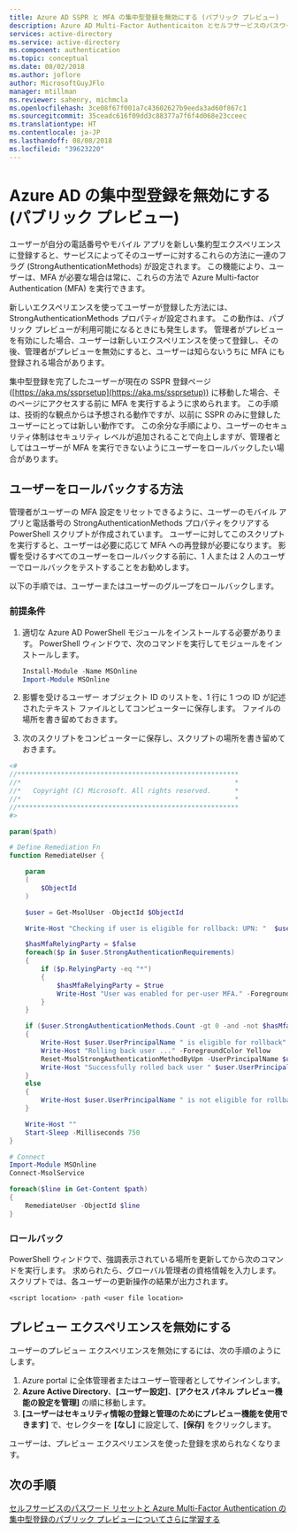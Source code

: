 ```yaml
---
title: Azure AD SSPR と MFA の集中型登録を無効にする (パブリック プレビュー)
description: Azure AD Multi-Factor Authenticaiton とセルフサービスのパスワード リセット登録を無効にします (パブリック プレビュー)
services: active-directory
ms.service: active-directory
ms.component: authentication
ms.topic: conceptual
ms.date: 08/02/2018
ms.author: joflore
author: MicrosoftGuyJFlo
manager: mtillman
ms.reviewer: sahenry, michmcla
ms.openlocfilehash: 3ce08f67f001a7c43602627b9eeda3ad60f867c1
ms.sourcegitcommit: 35ceadc616f09dd3c88377a7f6f4d068e23cceec
ms.translationtype: HT
ms.contentlocale: ja-JP
ms.lasthandoff: 08/08/2018
ms.locfileid: "39623220"
---
```

# <a name="disable-azure-ad-converged-registration-public-preview"></a>Azure AD の集中型登録を無効にする (パブリック プレビュー)

ユーザーが自分の電話番号やモバイル アプリを新しい集約型エクスペリエンスに登録すると、サービスによってそのユーザーに対するこれらの方法に一連のフラグ (StrongAuthenticationMethods) が設定されます。 この機能により、ユーザーは、MFA が必要な場合は常に、これらの方法で Azure Multi-factor Authentication (MFA) を実行できます。

新しいエクスペリエンスを使ってユーザーが登録した方法には、StrongAuthenticationMethods プロパティが設定されます。 この動作は、パブリック プレビューが利用可能になるときにも発生します。 管理者がプレビューを有効にした場合、ユーザーは新しいエクスペリエンスを使って登録し、その後、管理者がプレビューを無効にすると、ユーザーは知らないうちに MFA にも登録される場合があります。

集中型登録を完了したユーザーが現在の SSPR 登録ページ ([https://aka.ms/ssprsetup](https://aka.ms/ssprsetup)) に移動した場合、そのページにアクセスする前に MFA を実行するように求められます。 この手順は、技術的な観点からは予想される動作ですが、以前に SSPR のみに登録したユーザーにとっては新しい動作です。 この余分な手順により、ユーザーのセキュリティ体制はセキュリティ レベルが追加されることで向上しますが、管理者としてはユーザーが MFA を実行できないようにユーザーをロールバックしたい場合があります。  

## <a name="how-to-roll-back-users"></a>ユーザーをロールバックする方法

管理者がユーザーの MFA 設定をリセットできるように、ユーザーのモバイル アプリと電話番号の StrongAuthenticationMethods プロパティをクリアする PowerShell スクリプトが作成されています。 ユーザーに対してこのスクリプトを実行すると、ユーザーは必要に応じて MFA への再登録が必要になります。 影響を受けるすべてのユーザーをロールバックする前に、1 人または 2 人のユーザーでロールバックをテストすることをお勧めします。

以下の手順では、ユーザーまたはユーザーのグループをロールバックします。

### <a name="pre-requisites"></a>前提条件

1. 適切な Azure AD PowerShell モジュールをインストールする必要があります。 PowerShell ウィンドウで、次のコマンドを実行してモジュールをインストールします。

   ```powershell
   Install-Module -Name MSOnline
   Import-Module MSOnline
   ```

1. 影響を受けるユーザー オブジェクト ID のリストを、1 行に 1 つの ID が記述されたテキスト ファイルとしてコンピューターに保存します。 ファイルの場所を書き留めておきます。
1. 次のスクリプトをコンピューターに保存し、スクリプトの場所を書き留めておきます。

```powershell
<# 
//********************************************************
//*                                                      *
//*   Copyright (C) Microsoft. All rights reserved.      *
//*                                                      *
//********************************************************
#>

param($path)

# Define Remediation Fn
function RemediateUser {

    param  
    (
        $ObjectId
    )

    $user = Get-MsolUser -ObjectId $ObjectId

    Write-Host "Checking if user is eligible for rollback: UPN: "  $user.UserPrincipalName  " ObjectId: "  $user.ObjectId -ForegroundColor Yellow

    $hasMfaRelyingParty = $false
    foreach($p in $user.StrongAuthenticationRequirements)
    {
        if ($p.RelyingParty -eq "*")
        {
            $hasMfaRelyingParty = $true
            Write-Host "User was enabled for per-user MFA." -ForegroundColor Yellow
        }
    }

    if ($user.StrongAuthenticationMethods.Count -gt 0 -and -not $hasMfaRelyingParty)
    {
        Write-Host $user.UserPrincipalName " is eligible for rollback" -ForegroundColor Yellow
        Write-Host "Rolling back user ..." -ForegroundColor Yellow
        Reset-MsolStrongAuthenticationMethodByUpn -UserPrincipalName $user.UserPrincipalName
        Write-Host "Successfully rolled back user " $user.UserPrincipalName -ForegroundColor Green
    }
    else
    {
        Write-Host $user.UserPrincipalName " is not eligible for rollback. No action required."
    }

    Write-Host ""
    Start-Sleep -Milliseconds 750
}

# Connect
Import-Module MSOnline
Connect-MsolService

foreach($line in Get-Content $path)
{
    RemediateUser -ObjectId $line
}
```

### <a name="rollback"></a>ロールバック

PowerShell ウィンドウで、強調表示されている場所を更新してから次のコマンドを実行します。 求められたら、グローバル管理者の資格情報を入力します。 スクリプトでは、各ユーザーの更新操作の結果が出力されます。

`<script location> -path <user file location>`

## <a name="disable-preview-experience"></a>プレビュー エクスペリエンスを無効にする

ユーザーのプレビュー エクスペリエンスを無効にするには、次の手順のようにします。

1. Azure portal に全体管理者またはユーザー管理者としてサインインします。
2. **Azure Active Directory**、**[ユーザー設定]**、**[アクセス パネル プレビュー機能の設定を管理]** の順に移動します。
3. **[ユーザーはセキュリティ情報の登録と管理のためにプレビュー機能を使用できます]** で、セレクターを **[なし]** に設定して、**[保存]** をクリックします。

ユーザーは、プレビュー エクスペリエンスを使った登録を求められなくなります。

## <a name="next-steps"></a>次の手順

[セルフサービスのパスワード リセットと Azure Multi-Factor Authentication の集中型登録のパブリック プレビューについてさらに学習する](concept-registration-mfa-sspr-converged.md)
